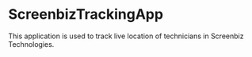 # ScreenbizTrackingApp
This application is used to track live location of technicians in Screenbiz Technologies.
